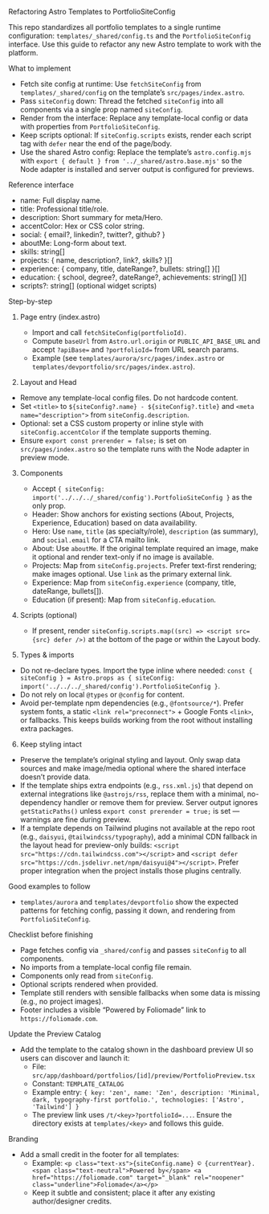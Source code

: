 Refactoring Astro Templates to PortfolioSiteConfig

This repo standardizes all portfolio templates to a single runtime configuration: `templates/_shared/config.ts` and the `PortfolioSiteConfig` interface. Use this guide to refactor any new Astro template to work with the platform.

What to implement
- Fetch site config at runtime: Use `fetchSiteConfig` from `templates/_shared/config` on the template’s `src/pages/index.astro`.
- Pass `siteConfig` down: Thread the fetched `siteConfig` into all components via a single prop named `siteConfig`.
- Render from the interface: Replace any template-local config or data with properties from `PortfolioSiteConfig`.
- Keep scripts optional: If `siteConfig.scripts` exists, render each script tag with `defer` near the end of the page/body.
- Use the shared Astro config: Replace the template’s `astro.config.mjs` with `export { default } from '../_shared/astro.base.mjs'` so the Node adapter is installed and server output is configured for previews.

Reference interface
- name: Full display name.
- title: Professional title/role.
- description: Short summary for meta/Hero.
- accentColor: Hex or CSS color string.
- social: { email?, linkedin?, twitter?, github? }
- aboutMe: Long-form about text.
- skills: string[]
- projects: { name, description?, link?, skills? }[]
- experience: { company, title, dateRange?, bullets: string[] }[]
- education: { school, degree?, dateRange?, achievements: string[] }[]
- scripts?: string[] (optional widget scripts)

Step-by-step
1) Page entry (index.astro)
   - Import and call `fetchSiteConfig(portfolioId)`.
   - Compute `baseUrl` from `Astro.url.origin` or `PUBLIC_API_BASE_URL` and accept `?apiBase=` and `?portfolioId=` from URL search params.
   - Example (see `templates/aurora/src/pages/index.astro` or `templates/devportfolio/src/pages/index.astro`).

2) Layout and Head
- Remove any template-local config files. Do not hardcode content.
- Set `<title>` to ``${siteConfig?.name} - ${siteConfig?.title}`` and `<meta name="description">` from `siteConfig.description`.
- Optional: set a CSS custom property or inline style with `siteConfig.accentColor` if the template supports theming.
 - Ensure `export const prerender = false;` is set on `src/pages/index.astro` so the template runs with the Node adapter in preview mode.

3) Components
   - Accept `{ siteConfig: import('../../../_shared/config').PortfolioSiteConfig }` as the only prop.
   - Header: Show anchors for existing sections (About, Projects, Experience, Education) based on data availability.
   - Hero: Use `name`, `title` (as specialty/role), `description` (as summary), and `social.email` for a CTA mailto link.
   - About: Use `aboutMe`. If the original template required an image, make it optional and render text-only if no image is available.
   - Projects: Map from `siteConfig.projects`. Prefer text-first rendering; make images optional. Use `link` as the primary external link.
   - Experience: Map from `siteConfig.experience` (company, title, dateRange, bullets[]).
   - Education (if present): Map from `siteConfig.education`.

4) Scripts (optional)
   - If present, render `siteConfig.scripts.map((src) => <script src={src} defer />)` at the bottom of the page or within the Layout body.

5) Types & imports
 - Do not re-declare types. Import the type inline where needed:
   `const { siteConfig } = Astro.props as { siteConfig: import('../../../_shared/config').PortfolioSiteConfig }`.
 - Do not rely on local `@types` or `@config` for content.
  - Avoid per-template npm dependencies (e.g., `@fontsource/*`). Prefer system fonts, a static `<link rel="preconnect">` + Google Fonts `<link>`, or fallbacks. This keeps builds working from the root without installing extra packages.

6) Keep styling intact
- Preserve the template’s original styling and layout. Only swap data sources and make image/media optional where the shared interface doesn’t provide data.
- If the template ships extra endpoints (e.g., `rss.xml.js`) that depend on external integrations like `@astrojs/rss`, replace them with a minimal, no-dependency handler or remove them for preview. Server output ignores `getStaticPaths()` unless `export const prerender = true;` is set — warnings are fine during preview.
 - If a template depends on Tailwind plugins not available at the repo root (e.g., `daisyui`, `@tailwindcss/typography`), add a minimal CDN fallback in the layout head for preview-only builds:
   `<script src="https://cdn.tailwindcss.com"></script>` and `<script defer src="https://cdn.jsdelivr.net/npm/daisyui@4"></script>`.
   Prefer proper integration when the project installs those plugins centrally.

Good examples to follow
- `templates/aurora` and `templates/devportfolio` show the expected patterns for fetching config, passing it down, and rendering from `PortfolioSiteConfig`.

Checklist before finishing
- Page fetches config via `_shared/config` and passes `siteConfig` to all components.
- No imports from a template-local config file remain.
- Components only read from `siteConfig`.
- Optional scripts rendered when provided.
- Template still renders with sensible fallbacks when some data is missing (e.g., no project images).
- Footer includes a visible “Powered by Foliomade” link to `https://foliomade.com`.

Update the Preview Catalog
- Add the template to the catalog shown in the dashboard preview UI so users can discover and launch it:
  - File: `src/app/dashboard/portfolios/[id]/preview/PortfolioPreview.tsx`
  - Constant: `TEMPLATE_CATALOG`
  - Example entry:
    `{ key: 'zen', name: 'Zen', description: 'Minimal, dark, typography-first portfolio.', technologies: ['Astro', 'Tailwind'] }`
  - The preview link uses `/t/<key>?portfolioId=...`. Ensure the directory exists at `templates/<key>` and follows this guide.

Branding
- Add a small credit in the footer for all templates:
  - Example:
    `<p class="text-xs">{siteConfig.name} © {currentYear}. <span class="text-neutral">Powered by</span> <a href="https://foliomade.com" target="_blank" rel="noopener" class="underline">Foliomade</a></p>`
  - Keep it subtle and consistent; place it after any existing author/designer credits.
